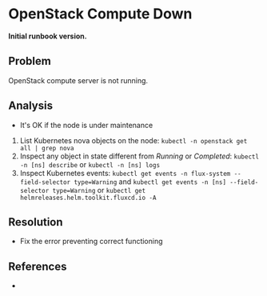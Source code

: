 # OpenStack Compute Down

**Initial runbook version.**

## Problem

OpenStack compute server is not running.

## Analysis

 * It's OK if the node is under maintenance

 1. List Kubernetes nova objects on the node: `kubectl -n openstack get all | grep nova`
 2. Inspect any object in state different from *Running* or *Completed*: `kubectl -n [ns] describe` or `kubectl -n [ns] logs`
 3. Inspect Kubernetes events: `kubectl get events -n flux-system --field-selector type=Warning` and `kubectl get events -n [ns] --field-selector type=Warning` or `kubectl get helmreleases.helm.toolkit.fluxcd.io -A`

## Resolution
 * Fix the error preventing correct functioning

## References
 * 
